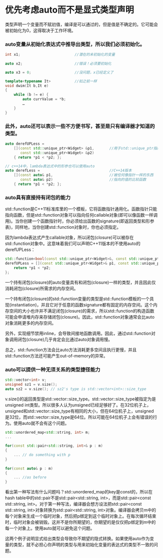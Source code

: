 # 优先考虑auto而不是显式类型声明

类型声明一个变量而不赋初值，编译是可以通过的，但是值是不确定的。它可能会被初始化为0，这得取决于工作环境。

### auto变量从初始化表达式中推导出类型，所以我们必须初始化。

```cpp
int x1;                         //潜在的未初始化的变量
	
auto x2;                        //错误！必须要初始化

auto x3 = 0;                    //没问题，x已经定义了

template<typename It>           //如之前一样
void dwim(It b,It e)
{
    while (b != e) {
        auto currValue = *b;
        …
    }
}
```

### 此外，auto还可以表示一些不方便书写，甚至是只有编译器才知道的类型。

```cpp
auto derefUPLess = 
    [](const std::unique_ptr<Widget> &p1,       //用于std::unique_ptr指向的Widget类型的
       const std::unique_ptr<Widget> &p2)       
    { return *p1 < *p2; };     

// c++14中，lambda表达式中的形参也可以使用auto
auto derefLess =                                //C++14版本
    [](const auto& p1,                          //被任何像指针一样的东西
       const auto& p2)                          //指向的值的比较函数
    { return *p1 < *p2; };
```

### auto具有直接持有闭包的能力

std::function是C++11标准库里的一个模板，它将函数指针通用化。函数指针只能指向函数，但是std::function对象可以指向任何callable对象(即可以像函数一样调用)。当你创建一个函数指针时，你必须给出函数的signature(即返回类型和形参表)，同样地，当你创建std::function对象时，你也必须指定。

因为lambda表达式产生callable对象，所以闭包(closure)可以被存在std::function对象中。这意味着我们可以声明C++11版本的不使用auto的derefUPLess：

```cpp
std::function<bool(const std::unique_ptr<Widget>&, const std::unique_ptr<Widget>&)>
derefUPLess = [](const std::unique_ptr<Widget>& p1, const std::unique_ptr<Widget>& p2) {     
    return *p1 < *p2; 
};
```

一个持有闭包(closure)的auto变量具有和闭包(closure)一样的类型，并且因此仅消耗闭包(closure)所需求的内存空间。

一个持有闭包(closure)的std::function变量的类型是std::function模板的一个具现(instantiation)，并且它对于任意的函数signature都有固定的内存空间。这个内存空间的大小也许并不满足闭包(closure)的需求，所以std::function的构造函数可能会申请堆内存来存储闭包(closure)。因此，std::function对象通常会比auto对象消耗更多的内存空间。

另外，实现细节禁用inline，会导致间接地函数调用。因此，通过std::function对象调用闭包(closure)几乎肯定会比通过auto对象调用慢。

总之，std::function方法会比auto方法消耗更多空间且执行更慢，并且std::function方法还可能产生out-of-memory的异常。

### auto可以提供一种无须关系的类型捷径能力
```cpp
std::vector<int> v;
unsigned sz1 = v.size();
auto sz2 = v.size(); // sz2's type is std::vector<int>::size_type
```
v.size()的返回类型是std::vector<int>::size_type。std::vector<int>::size_type被指定为是unsigned int类型。所以很多人认为unsigned已经足够好了。在32位机子上，unsigned和std::vector<int>::size_type有相同的大小，但在64位机子上，unsigned是32位，而std::vector<int>::size_type是64位。所以可能在64位机子上会有错误的行为。使用auto就不会有这个问题。
```cpp
std::unordered_map<std::string, int> m;
...
 
for(const std::pair<std::string, int>& p : m)
{
    ... // do something with p
}
 
for(const auto& p : m)
{
    ... //as before
}
```
看出第一种写法有什么问题吗？std::unordered_map的key是const的，所以在hash table中的std::pair不是std::pair<std::string, int>，而是std::pair<const std::string, int>。对于第一种写法，编译器会想方设法把std::pair<const std::string, int>对象转换为std::pair<std::string, int>对象。编译器会拷贝m中的每个对象来生成一个临时对象，然后把p绑定到这个临时对象上。在每次循环结束时，临时对象会被销毁。这并不是你所期望的，你期望的是仅仅把p绑定到m中的每一个对象上。使用auto就可以避免这个问题。

这两个例子说明显式给出类型会导致你不期望的隐式转换。如果使用auto作为变量的类型，就不必担心你声明的类型与用来初始化变量的表达式的类型不一致的问题。
